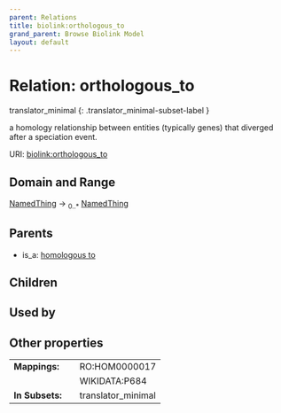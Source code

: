```yaml
---
parent: Relations
title: biolink:orthologous_to
grand_parent: Browse Biolink Model
layout: default
---
```


# Relation: orthologous_to

translator_minimal
{: .translator_minimal-subset-label }


a homology relationship between entities (typically genes) that diverged after a speciation event.

URI: [biolink:orthologous_to](https://w3id.org/biolink/vocab/orthologous_to)

## Domain and Range

[NamedThing](NamedThing.md) ->  <sub>0..*</sub> [NamedThing](NamedThing.md)

## Parents

 *  is_a: [homologous to](homologous_to.md)

## Children


## Used by


## Other properties

|  |  |  |
| --- | --- | --- |
| **Mappings:** | | RO:HOM0000017 |
|  | | WIKIDATA:P684 |
| **In Subsets:** | | translator_minimal |

